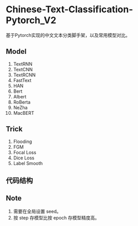 # Chinese-Text-Classification-Pytorch_V2
基于Pytorch实现的中文文本分类脚手架，以及常用模型对比。

## Model

1. TextRNN
2. TextCNN
3. TextRCNN
4. FastText
5. HAN
6. Bert
7. Albert
8. RoBerta
9. NeZha
10. MacBERT

## Trick

1. Flooding
2. FGM
3. Focal Loss
4. Dice Loss
5. Label Smooth

## 代码结构

## Note
1. 需要在全局设置 seed。
2. 按 step 存模型比按 epoch 存模型精度高。